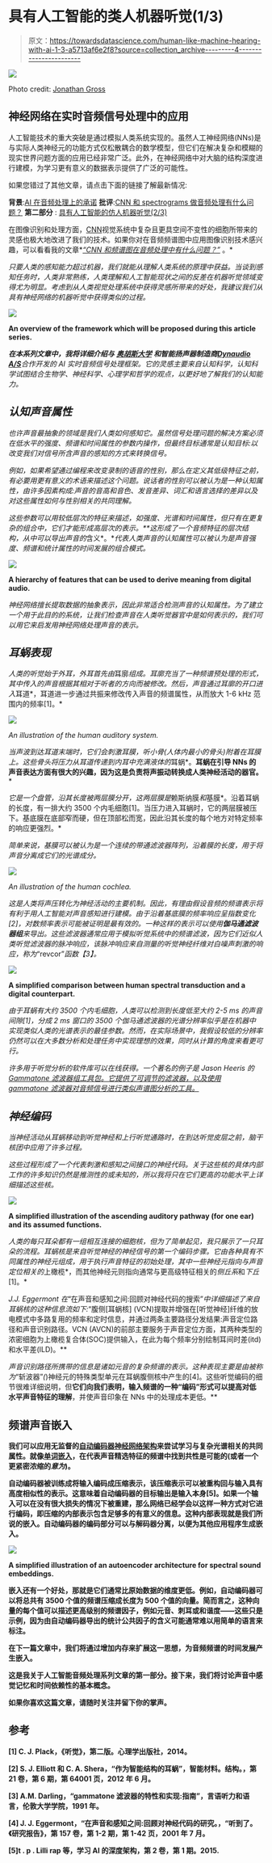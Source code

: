 # 具有人工智能的类人机器听觉(1/3)

> 原文：<https://towardsdatascience.com/human-like-machine-hearing-with-ai-1-3-a5713af6e2f8?source=collection_archive---------4----------------------->

![](img/e8d5bf9409610bb70bf60eddb79c159f.png)

Photo credit: [Jonathan Gross](https://www.flickr.com/photos/jonathangrossphotography/)

## 神经网络在实时音频信号处理中的应用

人工智能技术的重大突破是通过模拟人类系统实现的。虽然人工神经网络(NNs)是与实际人类神经元的功能方式仅松散耦合的数学模型，但它们在解决复杂和模糊的现实世界问题方面的应用已经非常广泛。此外，在神经网络中对大脑的结构深度进行建模，为学习更有意义的数据表示提供了广泛的可能性。

如果您错过了其他文章，请点击下面的链接了解最新情况:

**背景**:[AI 在音频处理上的承诺](/the-promise-of-ai-in-audio-processing-a7e4996eb2ca)
**批评**:[CNN 和 spectrograms 做音频处理有什么问题？](/whats-wrong-with-spectrograms-and-cnns-for-audio-processing-311377d7ccd)
**第二部分** : [具有人工智能的仿人机器听觉(2/3)](/human-like-machine-hearing-with-ai-2-3-f9fab903b20a)

在图像识别和处理方面，[CNN](https://neurdiness.wordpress.com/2018/05/17/deep-convolutional-neural-networks-as-models-of-the-visual-system-qa/)视觉系统中复杂且更具空间不变性的细胞所带来的灵感也极大地改进了我们的技术。如果你对在音频频谱图中应用图像识别技术感兴趣，可以看看我的文章*[*“CNN 和频谱图在音频处理中有什么问题？”*](/whats-wrong-with-spectrograms-and-cnns-for-audio-processing-311377d7ccd) 。*

*只要人类的感知能力超过机器，我们就能从理解人类系统的原理中获益。当谈到感知任务时，人类非常熟练，人类理解和人工智能现状之间的反差在机器听觉领域变得尤为明显。考虑到从人类视觉处理系统中获得灵感所带来的好处，我建议我们从具有神经网络的机器听觉中获得类似的过程。*

*![](img/7826945eb3d655f99ad3dd38a97163b9.png)*

**An overview of the framework which will be proposed during this article series.**

***在本系列文章中，我将详细介绍与** [**奥胡斯大学**](http://www.au.dk/en/) **和智能扬声器制造商**[**Dynaudio A/S**](https://www.dynaudio.com/)合作开发的 AI 实时音频信号处理框架。它的灵感主要来自认知科学，认知科学试图结合生物学、神经科学、心理学和哲学的观点，以更好地了解我们的认知能力。*

## *认知声音属性*

*也许声音最抽象的领域是我们人类如何感知它。虽然信号处理问题的解决方案必须在低水平的强度、频谱和时间属性的参数内操作，但最终目标通常是认知目标:以改变我们对信号所含声音的感知的方式来转换信号。*

*例如，如果希望通过编程来改变录制的语音的性别，那么在定义其低级特征之前，有必要用更有意义的术语来描述这个问题。说话者的性别可以被认为是一种认知属性，由许多因素构成:声音的音高和音色、发音差异、词汇和语言选择的差异以及对这些属性如何与性别相关的共同理解。*

*这些参数可以用较低层次的特征来描述，如强度、光谱和时间属性，但只有在更复杂的组合中，它们才能形成高层次的表示。**这形成了一个音频特征的层次结构，从中可以导出声音的*含义*。**代表人类声音的认知属性可以被认为是声音强度、频谱和统计属性的时间发展的组合模式。*

*![](img/f7c7a5b84ee61984aa7cc231d75fa8db.png)*

**A hierarchy of features that can be used to derive meaning from digital audio.**

*神经网络擅长提取数据的抽象表示，因此非常适合检测声音的认知属性。为了建立一个用于此目的的系统，让我们检查声音在人类听觉器官中是如何表示的，我们可以用它来启发用神经网络处理声音的表示。*

## *耳蜗表现*

*人类的听觉始于外耳，外耳首先由*耳廓*组成。耳廓充当了一种频谱预处理的形式，其中传入的声音根据其相对于听者的方向而被修改。然后，声音通过耳廓的开口进入*耳道*，耳道进一步通过共振来修改传入声音的频谱属性，从而放大 1-6 kHz 范围内的频率[1]。*

*![](img/54b3d557d97eae033854a365d0422979.png)*

*An illustration of the human auditory system.*

*当声波到达耳道末端时，它们会刺激耳膜，听小骨(人体内最小的骨头)附着在耳膜上。这些骨头将压力从耳道传递到内耳中充满液体的*耳蜗*。**耳蜗在引导 NNs 的声音表达方面有很大的兴趣，因为这是负责将声振动转换成人类神经活动的器官。***

*它是一个盘管，沿其长度被两层膜分开，这两层膜是*赖斯纳膜*和*基膜*。沿着耳蜗的长度，有一排大约 3500 个内毛细胞[1]。当压力进入耳蜗时，它的两层膜被压下。基底膜在底部窄而硬，但在顶部松而宽，因此沿其长度的每个地方对特定频率的响应更强烈。*

*简单来说，基膜可以被认为是一个连续的带通滤波器阵列，沿着膜的长度，用于将声音分离成它们的光谱成分。*

*![](img/acd5abbdf682645805271ef160f961a5.png)*

*An illustration of the human cochlea.*

*这是人类将声压转化为神经活动的主要机制。因此，有理由假设音频的频谱表示将有利于用人工智能对声音感知进行建模。由于沿着基底膜的频率响应呈指数变化[2]，对数频率表示可能被证明是最有效的。一种这样的表示可以使用**伽马通滤波器组**来导出。这些滤波器通常应用于模拟听觉系统中的频谱滤波，因为它们近似人类听觉滤波器的脉冲响应，该脉冲响应来自测量的听觉神经纤维对白噪声刺激的响应，称为*“revcor”*函数【3】。*

*![](img/4708ddeac919eb994ba35c593e65ae2a.png)*

**A simplified comparison between human spectral transduction and a digital counterpart.**

*由于耳蜗有大约 3500 个内毛细胞，人类可以检测到长度低至大约 2-5 ms 的声音间隙[1]，分成 2 ms 窗口的 3500 个伽马通滤波器的光谱分辨率似乎是在机器中实现类似人类的光谱表示的最佳参数。然而，在实际场景中，我假设较低的分辨率仍然可以在大多数分析和处理任务中实现理想的效果，同时从计算的角度来看更可行。*

*许多用于听觉分析的软件库可以在线获得。一个著名的例子是 Jason Heeris 的 [*Gammatone 滤波器组工具包*。它提供了可调节的滤波器，以及使用 gammatone 滤波器对音频信号进行类似声谱图分析的工具。](https://github.com/detly/gammatone)*

## *神经编码*

*当神经活动从耳蜗移动到听觉神经和上行听觉通路时，在到达听觉皮层之前，脑干核团中应用了许多过程。*

*这些过程形成了一个代表刺激和感知之间接口的神经代码。关于这些核的具体内部工作的许多知识仍然是推测性的或未知的，所以我将只在它们更高的功能水平上详细描述这些核。*

*![](img/63dd743ee1576994ff290de6be279a5c.png)*

**A simplified illustration of the ascending auditory pathway (for one ear) and its assumed functions.**

*人类的每只耳朵都有一组相互连接的细胞核，但为了简单起见，我只展示了一只耳朵的流程。*耳蜗核*是来自听觉神经的神经信号的第一个编码步骤。它由各种具有不同属性的神经元组成，用于执行声音特征的初始处理，其中一些神经元指向与声音定位相关的*上橄榄*，而其他神经元则指向通常与更高级特征相关的*侧丘系*和*下丘*[1]。*

*J.J. Eggermont 在*“在声音和感知之间:回顾对神经代码的搜索”*中详细描述了来自耳蜗核的这种信息流如下:*“腹侧[耳蜗核] (VCN)提取并增强在[听觉神经]纤维的放电模式中多路复用的频率和定时信息，并通过两条主要路径分发结果:声音定位路径和声音识别路径。VCN (AVCN)的前部主要服务于声音定位方面，其两种类型的浓密细胞为上橄榄复合体(SOC)提供输入，在此为每个频率分别绘制耳间时差(itd)和水平差(ILD)。**

*声音识别路径所携带的信息是诸如元音的复杂频谱的表示。这种表现主要是由被称为*“斩波器”*(*)神经元的特殊类型单元在耳蜗腹侧核中产生的[4]。这些听觉编码的细节很难详细说明，但**它们向我们表明，输入频谱的一种“编码”形式可以提高对低水平声音特征的理解**，并使声音印象在 NNs 中的处理成本更低。**

## **频谱声音嵌入**

**我们可以应用无监督的[自动编码器神经网络架构](https://deeplearning4j.org/deepautoencoder)来尝试学习与复杂光谱相关的共同属性。就像[单词嵌入](https://www.tensorflow.org/tutorials/word2vec)，在代表声音精选特征的频谱中找到共性是可能的(或者一个更紧密浓缩的*意为*)。**

**自动编码器被训练成将输入编码成压缩表示，该压缩表示可以被重构回与输入具有高度相似性的表示。这意味着自动编码器的目标输出是输入本身[5]。如果一个输入可以在没有很大损失的情况下被重建，那么网络已经学会以这样一种方式对它进行编码，即压缩的内部表示包含足够多的有意义的信息。这种内部表现就是我们所说的嵌入。自动编码器的编码部分可以与解码器分离，以便为其他应用程序生成嵌入。**

**![](img/39e394b823b0e77d21e4c327fa71d483.png)**

**A simplified illustration of an autoencoder architecture for spectral sound embeddings.**

**嵌入还有一个好处，那就是它们通常比原始数据的维度更低。例如，自动编码器可以将总共有 3500 个值的频谱压缩成长度为 500 个值的向量。简而言之，这种向量的每个值可以描述更高级别的频谱因子，例如元音、刺耳或和谐度——这些只是示例，因为由自动编码器导出的统计公共因子的含义可能通常难以用简单的语言来标注。**

**在下一篇文章中，我们将通过增加内存来扩展这一思想，为音频频谱的时间发展产生嵌入。**

**这是我关于人工智能音频处理系列文章的第一部分。接下来，我们将讨论声音中感觉记忆和时间依赖性的基本概念。**

**如果你喜欢这篇文章，请随时关注并留下你的掌声。**

## **参考**

**[1] C. J. Plack，《听觉》，第二版。心理学出版社，2014。**

**[2] S. J. Elliott 和 C. A. Shera，“作为智能结构的耳蜗”，智能材料。结构。，第 21 卷，第 6 期，第 64001 页，2012 年 6 月。**

**[3] A.M. Darling，“gammatone 滤波器的特性和实现:指南”，言语听力和语言，伦敦大学学院，1991 年。**

**[4] J. J. Eggermont，“在声音和感知之间:回顾对神经代码的研究。，“听到了。《研究报告》，第 157 卷，第 1-2 期，第 1-42 页，2001 年 7 月。**

**[5]t . p . Lilli rap 等，学习 AI 的深度架构，第 2 卷，第 1 期。2015.**